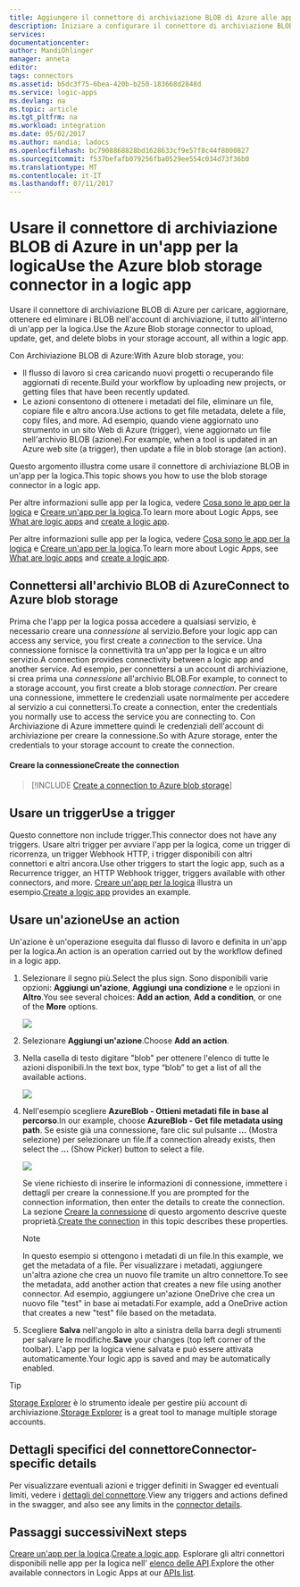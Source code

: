 ```yaml
---
title: Aggiungere il connettore di archiviazione BLOB di Azure alle app per la logica | Microsoft Docs
description: Iniziare a configurare il connettore di archiviazione BLOB di Azure in un'app per la logica
services: 
documentationcenter: 
author: MandiOhlinger
manager: anneta
editor: 
tags: connectors
ms.assetid: b5dc3f75-6bea-420b-b250-183668d2848d
ms.service: logic-apps
ms.devlang: na
ms.topic: article
ms.tgt_pltfrm: na
ms.workload: integration
ms.date: 05/02/2017
ms.author: mandia; ladocs
ms.openlocfilehash: bc7908868828bd1628633cf9e57f8c44f8000827
ms.sourcegitcommit: f537befafb079256fba0529ee554c034d73f36b0
ms.translationtype: MT
ms.contentlocale: it-IT
ms.lasthandoff: 07/11/2017
---
```

# <a name="use-the-azure-blob-storage-connector-in-a-logic-app"></a><span data-ttu-id="ec57d-103">Usare il connettore di archiviazione BLOB di Azure in un'app per la logica</span><span class="sxs-lookup"><span data-stu-id="ec57d-103">Use the Azure blob storage connector in a logic app</span></span>
<span data-ttu-id="ec57d-104">Usare il connettore di archiviazione BLOB di Azure per caricare, aggiornare, ottenere ed eliminare i BLOB nell'account di archiviazione, il tutto all'interno di un'app per la logica.</span><span class="sxs-lookup"><span data-stu-id="ec57d-104">Use the Azure Blob storage connector to upload, update, get, and delete blobs in your storage account, all within a logic app.</span></span>  

<span data-ttu-id="ec57d-105">Con Archiviazione BLOB di Azure:</span><span class="sxs-lookup"><span data-stu-id="ec57d-105">With Azure blob storage, you:</span></span>

* <span data-ttu-id="ec57d-106">Il flusso di lavoro si crea caricando nuovi progetti o recuperando file aggiornati di recente.</span><span class="sxs-lookup"><span data-stu-id="ec57d-106">Build your workflow by uploading new projects, or getting files that have been recently updated.</span></span>
* <span data-ttu-id="ec57d-107">Le azioni consentono di ottenere i metadati del file, eliminare un file, copiare file e altro ancora.</span><span class="sxs-lookup"><span data-stu-id="ec57d-107">Use actions to get file metadata, delete a file, copy files, and more.</span></span> <span data-ttu-id="ec57d-108">Ad esempio, quando viene aggiornato uno strumento in un sito Web di Azure (trigger), viene aggiornato un file nell'archivio BLOB (azione).</span><span class="sxs-lookup"><span data-stu-id="ec57d-108">For example, when a tool is updated in an Azure web site (a trigger), then update a file in blob storage (an action).</span></span> 

<span data-ttu-id="ec57d-109">Questo argomento illustra come usare il connettore di archiviazione BLOB in un'app per la logica.</span><span class="sxs-lookup"><span data-stu-id="ec57d-109">This topic shows you how to use the blob storage connector in a logic app.</span></span>

<span data-ttu-id="ec57d-110">Per altre informazioni sulle app per la logica, vedere [Cosa sono le app per la logica](../logic-apps/logic-apps-what-are-logic-apps.md) e [Creare un'app per la logica](../logic-apps/logic-apps-create-a-logic-app.md).</span><span class="sxs-lookup"><span data-stu-id="ec57d-110">To learn more about Logic Apps, see [What are logic apps](../logic-apps/logic-apps-what-are-logic-apps.md) and [create a logic app](../logic-apps/logic-apps-create-a-logic-app.md).</span></span>

<span data-ttu-id="ec57d-111">Per altre informazioni sulle app per la logica, vedere [Cosa sono le app per la logica](../logic-apps/logic-apps-what-are-logic-apps.md) e [Creare un'app per la logica](../logic-apps/logic-apps-create-a-logic-app.md).</span><span class="sxs-lookup"><span data-stu-id="ec57d-111">To learn more about Logic Apps, see [What are logic apps](../logic-apps/logic-apps-what-are-logic-apps.md) and [create a logic app](../logic-apps/logic-apps-create-a-logic-app.md).</span></span>

## <a name="connect-to-azure-blob-storage"></a><span data-ttu-id="ec57d-112">Connettersi all'archivio BLOB di Azure</span><span class="sxs-lookup"><span data-stu-id="ec57d-112">Connect to Azure blob storage</span></span>
<span data-ttu-id="ec57d-113">Prima che l'app per la logica possa accedere a qualsiasi servizio, è necessario creare una *connessione* al servizio.</span><span class="sxs-lookup"><span data-stu-id="ec57d-113">Before your logic app can access any service, you first create a *connection* to the service.</span></span> <span data-ttu-id="ec57d-114">Una connessione fornisce la connettività tra un'app per la logica e un altro servizio.</span><span class="sxs-lookup"><span data-stu-id="ec57d-114">A connection provides connectivity between a logic app and another service.</span></span> <span data-ttu-id="ec57d-115">Ad esempio, per connettersi a un account di archiviazione, si crea prima una *connessione* all'archivio BLOB.</span><span class="sxs-lookup"><span data-stu-id="ec57d-115">For example, to connect to a storage account, you first create a blob storage *connection*.</span></span> <span data-ttu-id="ec57d-116">Per creare una connessione, immettere le credenziali usate normalmente per accedere al servizio a cui connettersi.</span><span class="sxs-lookup"><span data-stu-id="ec57d-116">To create a connection, enter the credentials you normally use to access the service you are connecting to.</span></span> <span data-ttu-id="ec57d-117">Con Archiviazione di Azure immettere quindi le credenziali dell'account di archiviazione per creare la connessione.</span><span class="sxs-lookup"><span data-stu-id="ec57d-117">So with Azure storage, enter the credentials to your storage account to create the connection.</span></span> 

#### <a name="create-the-connection"></a><span data-ttu-id="ec57d-118">Creare la connessione</span><span class="sxs-lookup"><span data-stu-id="ec57d-118">Create the connection</span></span>
> [!INCLUDE [Create a connection to Azure blob storage](../../includes/connectors-create-api-azureblobstorage.md)]

## <a name="use-a-trigger"></a><span data-ttu-id="ec57d-119">Usare un trigger</span><span class="sxs-lookup"><span data-stu-id="ec57d-119">Use a trigger</span></span>
<span data-ttu-id="ec57d-120">Questo connettore non include trigger.</span><span class="sxs-lookup"><span data-stu-id="ec57d-120">This connector does not have any triggers.</span></span> <span data-ttu-id="ec57d-121">Usare altri trigger per avviare l'app per la logica, come un trigger di ricorrenza, un trigger Webhook HTTP, i trigger disponibili con altri connettori e altri ancora.</span><span class="sxs-lookup"><span data-stu-id="ec57d-121">Use other triggers to start the logic app, such as a Recurrence trigger, an HTTP Webhook trigger, triggers available with other connectors, and more.</span></span> <span data-ttu-id="ec57d-122">[Creare un'app per la logica](../logic-apps/logic-apps-create-a-logic-app.md) illustra un esempio.</span><span class="sxs-lookup"><span data-stu-id="ec57d-122">[Create a logic app](../logic-apps/logic-apps-create-a-logic-app.md) provides an example.</span></span>

## <a name="use-an-action"></a><span data-ttu-id="ec57d-123">Usare un'azione</span><span class="sxs-lookup"><span data-stu-id="ec57d-123">Use an action</span></span>
<span data-ttu-id="ec57d-124">Un'azione è un'operazione eseguita dal flusso di lavoro e definita in un'app per la logica.</span><span class="sxs-lookup"><span data-stu-id="ec57d-124">An action is an operation carried out by the workflow defined in a logic app.</span></span>

1. <span data-ttu-id="ec57d-125">Selezionare il segno più.</span><span class="sxs-lookup"><span data-stu-id="ec57d-125">Select the plus sign.</span></span> <span data-ttu-id="ec57d-126">Sono disponibili varie opzioni: **Aggiungi un'azione**, **Aggiungi una condizione** e le opzioni in **Altro**.</span><span class="sxs-lookup"><span data-stu-id="ec57d-126">You see several choices: **Add an action**, **Add a condition**, or one of the **More** options.</span></span>
   
    ![](./media/connectors-create-api-azureblobstorage/add-action.png)
2. <span data-ttu-id="ec57d-127">Selezionare **Aggiungi un'azione**.</span><span class="sxs-lookup"><span data-stu-id="ec57d-127">Choose **Add an action**.</span></span>
3. <span data-ttu-id="ec57d-128">Nella casella di testo digitare "blob" per ottenere l'elenco di tutte le azioni disponibili.</span><span class="sxs-lookup"><span data-stu-id="ec57d-128">In the text box, type “blob” to get a list of all the available actions.</span></span>
   
    ![](./media/connectors-create-api-azureblobstorage/actions.png) 
4. <span data-ttu-id="ec57d-129">Nell'esempio scegliere **AzureBlob - Ottieni metadati file in base al percorso**.</span><span class="sxs-lookup"><span data-stu-id="ec57d-129">In our example, choose **AzureBlob - Get file metadata using path**.</span></span> <span data-ttu-id="ec57d-130">Se esiste già una connessione, fare clic sul pulsante **...** (Mostra selezione) per selezionare un file.</span><span class="sxs-lookup"><span data-stu-id="ec57d-130">If a connection already exists, then select the **...** (Show Picker) button to select a file.</span></span>
   
    ![](./media/connectors-create-api-azureblobstorage/sample-file.png)
   
    <span data-ttu-id="ec57d-131">Se viene richiesto di inserire le informazioni di connessione, immettere i dettagli per creare la connessione.</span><span class="sxs-lookup"><span data-stu-id="ec57d-131">If you are prompted for the connection information, then enter the details to create the connection.</span></span> <span data-ttu-id="ec57d-132">La sezione [Creare la connessione](connectors-create-api-azureblobstorage.md#create-the-connection) di questo argomento descrive queste proprietà.</span><span class="sxs-lookup"><span data-stu-id="ec57d-132">[Create the connection](connectors-create-api-azureblobstorage.md#create-the-connection) in this topic describes these properties.</span></span> 
   
   > [!NOTE]
   > <span data-ttu-id="ec57d-133">In questo esempio si ottengono i metadati di un file.</span><span class="sxs-lookup"><span data-stu-id="ec57d-133">In this example, we get the metadata of a file.</span></span> <span data-ttu-id="ec57d-134">Per visualizzare i metadati, aggiungere un'altra azione che crea un nuovo file tramite un altro connettore.</span><span class="sxs-lookup"><span data-stu-id="ec57d-134">To see the metadata, add another action that creates a new file using another connector.</span></span> <span data-ttu-id="ec57d-135">Ad esempio, aggiungere un'azione OneDrive che crea un nuovo file "test" in base ai metadati.</span><span class="sxs-lookup"><span data-stu-id="ec57d-135">For example, add a OneDrive action that creates a new "test" file based on the metadata.</span></span> 


5. <span data-ttu-id="ec57d-136">Scegliere **Salva** nell'angolo in alto a sinistra della barra degli strumenti per salvare le modifiche.</span><span class="sxs-lookup"><span data-stu-id="ec57d-136">**Save** your changes (top left corner of the toolbar).</span></span> <span data-ttu-id="ec57d-137">L'app per la logica viene salvata e può essere attivata automaticamente.</span><span class="sxs-lookup"><span data-stu-id="ec57d-137">Your logic app is saved and may be automatically enabled.</span></span>

> [!TIP]
> <span data-ttu-id="ec57d-138">[Storage Explorer](http://storageexplorer.com/) è lo strumento ideale per gestire più account di archiviazione.</span><span class="sxs-lookup"><span data-stu-id="ec57d-138">[Storage Explorer](http://storageexplorer.com/) is a great tool to  manage multiple storage accounts.</span></span>

## <a name="connector-specific-details"></a><span data-ttu-id="ec57d-139">Dettagli specifici del connettore</span><span class="sxs-lookup"><span data-stu-id="ec57d-139">Connector-specific details</span></span>

<span data-ttu-id="ec57d-140">Per visualizzare eventuali azioni e trigger definiti in Swagger ed eventuali limiti, vedere i [dettagli del connettore](/connectors/azureblobconnector/).</span><span class="sxs-lookup"><span data-stu-id="ec57d-140">View any triggers and actions defined in the swagger, and also see any limits in the [connector details](/connectors/azureblobconnector/).</span></span> 

## <a name="next-steps"></a><span data-ttu-id="ec57d-141">Passaggi successivi</span><span class="sxs-lookup"><span data-stu-id="ec57d-141">Next steps</span></span>
<span data-ttu-id="ec57d-142">[Creare un'app per la logica](../logic-apps/logic-apps-create-a-logic-app.md).</span><span class="sxs-lookup"><span data-stu-id="ec57d-142">[Create a logic app](../logic-apps/logic-apps-create-a-logic-app.md).</span></span> <span data-ttu-id="ec57d-143">Esplorare gli altri connettori disponibili nelle app per la logica nell' [elenco delle API](apis-list.md).</span><span class="sxs-lookup"><span data-stu-id="ec57d-143">Explore the other available connectors in Logic Apps at our [APIs list](apis-list.md).</span></span>

